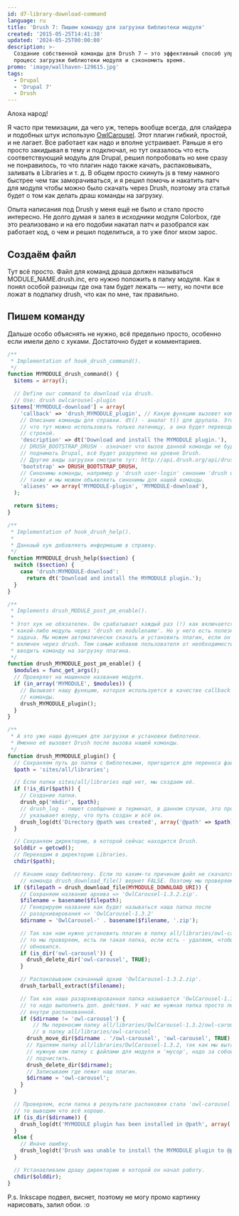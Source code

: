 ```yaml
---
id: d7-library-download-command
language: ru
title: 'Drush 7: Пишем команду для загрузки библиотеки модуля'
created: '2015-05-25T14:41:38'
updated: '2024-05-25T00:00:00'
description: >-
  Создание собственной команды для Drush 7 — это эффективный способ упростить
  процесс загрузки библиотеки модуля и сэкономить время.
promo: 'image/wallhaven-129615.jpg'
tags:
  - Drupal
  - 'Drupal 7'
  - Drush
---
```


Алоха народ!

Я часто при темизации, да чего уж, теперь вообще всегда, для слайдера и подобных
штук использую [OwlCarousel](http://owlgraphic.com/owlcarousel/). Этот плагин
гибкий, простой, и не лагает. Все работает как надо и вполне устраивает. Раньше
я его просто закидывал в тему и подключал, но тут оказалось что есть
соответствующий модуль для Drupal, решил попробовать но мне сразу не
понравилось, то что плагин надо также качать, распаковывать, заливать в
Libraries и т. д. В общем просто скинуть js в тему намного быстрее чем так
заморачиваться, и я решил помочь и накатить патч для модуля чтобы можно было
скачать через Drush, поэтому эта статья будет о том как делать драш команды на
загрузку.

Опыта написания под Drush у меня ещё не было и стало просто интересно. Не долго
думая я залез в исходники модуля Colorbox, где это реализовано и на его подобии
накатал патч и разобрался как работает код, о чем и решил поделиться, а то уже
блог мхом зарос.

## Создаём файл

Тут всё просто. Файл для команд драша должен называться MODULE_NAME.drush.inc,
его нужно положить в папку модуля. Как я понял особой разницы где она там будет
лежать — нету, но почти все ложат в подпапку drush, что как по мне, так
правильно.

## Пишем команду

Дальше особо объяснять не нужно, всё предельно просто, особенно если имели дело
с хуками. Достаточно будет и комментариев.

```php
/**
 * Implementation of hook_drush_command().
 */
function MYMODULE_drush_command() {
  $items = array();

  // Define our command to download via drush.
  // Use: drush owlcarousel-plugin
 $items['MYMODULE-download'] = array(
    'callback' => 'drush_MYMODULE_plugin', // Какую функцию вызовет команда.
    // Описание команды для справки. dt() - аналог t() для друпала. Это значит
    // что тут можно использовать только латиницу, а она будет переводимой
    // строкой.
    'description' => dt('Download and install the MYMODULE plugin.'),
    // DRUSH_BOOTSTRAP_DRUSH - означает что вызов данной команды не будет
    // поднимать Drupal, всё будет разрулено на уровне Drush.
    // Другие виды загрузки смотрите тут: http://api.drush.org/api/drush/includes%21bootstrap.inc/6.x
    'bootstrap' => DRUSH_BOOTSTRAP_DRUSH,
    // Синонимы команды, например у 'drush user-login' синоним 'drush uli',
    // также и мы можем объявляеть синонимы для нашей команды.
    'aliases' => array('MYMODULE-plugin', 'MYMODULE-download'),
  );

  return $items;
}

/**
 * Implementation of hook_drush_help().
 *
 * Даннаый хук добавляеть информацию в справку.
 */
function MYMODULE_drush_help($section) {
  switch ($section) {
    case 'drush:MYMODULE-download':
      return dt('Download and install the MYMODULE plugin.');
  }
}

/**
 * Implements drush_MODULE_post_pm_enable().
 *
 * Этот хук не обязателен. Он срабатывает каждый раз (!) как включается
 * какой-либо модуль через 'drush en modulename'. Но у него есть полезная
 * задача. Мы можем автоматически скачать и установить плагин, если он был
 * включен через drush. Тем самым избавив пользователя от необходимости затем
 * вводить команду на загрузку плагина.
 */
function drush_MYMODULE_post_pm_enable() {
  $modules = func_get_args();
  // Проверяет на машинное название модуля.
  if (in_array('MYMODULE', $modules)) {
  	// Вызывает нашу функцию, которая используется в качестве callback для
  	// команды.
    drush_MYMODULE_plugin();
  }
}

/**
 * А это уже наша функция для загрузки и установки библотеки.
 * Именно её вызовет Drush после вызова нашей команды.
 */
function drush_MYMODULE_plugin() {
  // Сохраняем путь до папки с библотеками, пригодится для переноса файлов.
  $path = 'sites/all/libraries';

  // Если папки sites/all/libraries ещё нет, мы создаем её.
  if (!is_dir($path)) {
  	// Создание папки.
    drush_op('mkdir', $path);
    // drush_log - пишет сообщение в терминал, в данном случае, это просто
    // указывает юзеру, что путь создан и всё ок.
    drush_log(dt('Directory @path was created', array('@path' => $path)), 'notice');
  }

  // Сохраняем директорию, в которой сейчас находится Drush.
  $olddir = getcwd();
  // Переходим в директорию Libraries.
  chdir($path);

  // Качаем нашу библиотеку. Если по каким-то причинам файл не скачался,
 	// команда drush_download_file() вернет FALSE. Поэтому мы проверяем загрузку.
  if ($filepath = drush_download_file(MYMODULE_DOWNLOAD_URI)) {
    // Сохраняем название архива => 'OwlCarousel-1.3.2.zip'.
    $filename = basename($filepath);
    // Генерируем название как будет называться наша папка после
    // разархивирования => 'OwlCarousel-1.3.2'
    $dirname = 'OwlCarousel-' . basename($filename, '.zip');

    // Так как нам нужно установить плагин в папку all/libraries/owl-carousel
    // то мы проверяем, есть ли такая папка, если есть - удаляем, чтобы плашин
    // обновился.
    if (is_dir('owl-carousel')) {
      drush_delete_dir('owl-carousel', TRUE);
    }

    // Распаковываем скачанный архив 'OwlCarousel-1.3.2.zip'.
    drush_tarball_extract($filename);

    // Так как наша разархиварованная папка называется 'OwlCarousel-1.3.2',
    // то надо выполнить доп. действия. У нас же нужная папка просто лежит
    // внутри распакованной.
    if ($dirname != 'owl-carousel') {
    	// Мы переносим папку all/libraries/OwlCarousel-1.3.2/owl-carousel
    	// в папку all/libraries/owl-carousel
      drush_move_dir($dirname . '/owl-carousel', 'owl-carousel', TRUE);
      // Удаляем папку all/libraries/OwlCarousel-1.3.2, так как мы вытащили
      // нужную нам папку с файлами для модуля и 'мусор', надо за собой
      // подчистить.
      drush_delete_dir($dirname);
      // Записываем где лежит наш плагин.
      $dirname = 'owl-carousel';
    }
  }

  // Проверяем, если папка в результате распаковки стала 'owl-carousel',
  // то выводим что всё хорошо.
  if (is_dir($dirname)) {
    drush_log(dt('MYMODULE plugin has been installed in @path', array('@path' => $path)), 'success');
  }
  else {
  	// Иначе ошибку.
    drush_log(dt('Drush was unable to install the MYMODULE plugin to @path', array('@path' => $path)), 'error');
  }

  // Устанавливаем драшу директорию в которой он начал работу.
  chdir($olddir);
}
```

P.s. Inkscape подвел, виснет, поэтому не могу промо картинку нарисовать, залил
обои. :о
